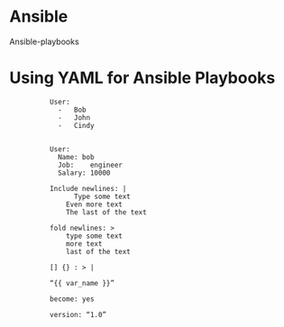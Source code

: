 # Ansible
Ansible-playbooks

# Using YAML for Ansible Playbooks

              User:
                -	Bob
                -	John
                -	Cindy


              User:
                Name: bob
                Job: 	engineer
                Salary: 10000

              Include newlines: |
	                Type some text
                  Even more text
                  The last of the text

              fold newlines: >
                  type some text
                  more text
                  last of the text

              [] {} : > |

              “{{ var_name }}”

              become: yes

              version: “1.0” 

              
